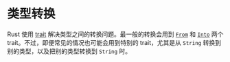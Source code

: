 # 类型转换

Rust 使用 [trait][traits] 解决类型之间的转换问题。最一般的转换会用到 [`From`] 
 和 [`Into`] 两个 trait。不过，即便常见的情况也可能会用到特别的 trait，尤其是从 `String` 转换到别的类型，以及把别的类型转换到 `String` 时。

[traits]: trait.html
[`From`]: https://rustwiki.org/zh-CN/std/convert/trait.From.html
[`Into`]: https://rustwiki.org/zh-CN/std/convert/trait.Into.html
